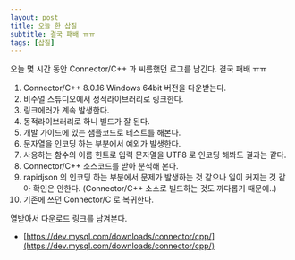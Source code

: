 ```yaml
---
layout: post
title: 오늘 한 삽질
subtitle: 결국 패배 ㅠㅠ
tags: [삽질]
---
```


오늘 몇 시간 동안 Connector/C++ 과 씨름했던 로그를 남긴다. 결국 패배 ㅠㅠ

1. Connector/C++ 8.0.16 Windows 64bit 버전을 다운받는다.
2. 비주얼 스튜디오에서 정적라이브러리로 링크한다.
3. 링크에러가 계속 발생한다.
4. 동적라이브러리로 하니 빌드가 잘 된다.
5. 개발 가이드에 있는 샘플코드로 테스트를 해본다.
6. 문자열을 인코딩 하는 부분에서 예외가 발생한다.
7. 사용하는 함수의 이름 힌트로 입력 문자열을 UTF8 로 인코딩 해봐도 결과는 같다.
8. Connector/C++ 소스코드를 받아 분석해 본다.
9. rapidjson 의 인코딩 하는 부분에서 문제가 발생하는 것 같으나 일이 커지는 것 같아 확인은 안한다. (Connector/C++ 소스로 빌드하는 것도 까다롭기 때문에..)
10. 기존에 쓰던 Connector/C 로 복귀한다.

열받아서 다운로드 링크를 남겨본다.

* [https://dev.mysql.com/downloads/connector/cpp/](https://dev.mysql.com/downloads/connector/cpp/)

